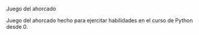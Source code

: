 Juego del ahorcado

Juego del ahorcado hecho para ejercitar habilidades en el curso de Python desde 0.
